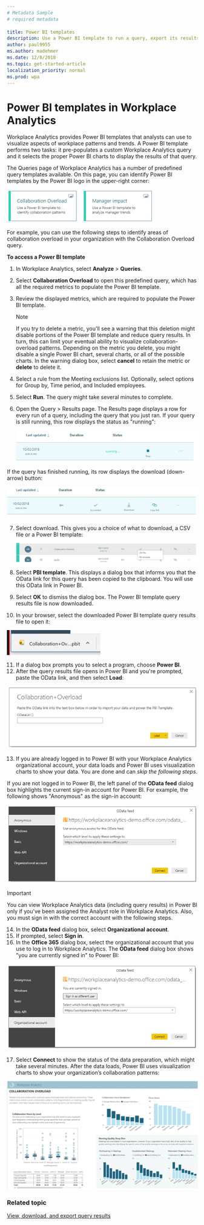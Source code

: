 ```yaml
---
# Metadata Sample
# required metadata

title: Power BI templates
description: Use a Power BI template to run a query, export its results, and visualize them in Power BI
author: paul9955
ms.author: madehmer
ms.date: 12/8/2018
ms.topic: get-started-article
localization_priority: normal 
ms.prod: wpa
---
```


# Power BI templates in Workplace Analytics

Workplace Analytics provides Power BI templates that analysts can use to visualize aspects of workplace patterns and trends. A Power BI template performs two tasks: it pre-populates a custom Workplace Analytics query and it selects the proper Power BI charts to display the results of that query.

The Queries page of Workplace Analytics has a number of predefined query templates available. On this page, you can identify Power BI templates by the Power BI logo in the upper-right corner:

   ![Power BI logo in query card](../Images/WpA/tutorials/two-pbi-cards.png)

For example, you can use the following steps to identify areas of collaboration overload in your organization with the Collaboration Overload query.

**To access a Power BI template**

1. In Workplace Analytics, select **Analyze** > **Queries**.
2. Select **Collaboration Overload** to open this predefined query, which has all the required metrics to populate the Power BI template.
3. Review the displayed metrics, which are required to populate the Power BI template.

   > [!Note] 
   > If you try to delete a metric, you'll see a warning that this deletion might disable portions of the Power BI template and reduce query results. In turn, this can limit your eventual ability to visualize collaboration-overload patterns. Depending on the metric you delete, you might disable a single Power BI chart, several charts, or all of the possible charts. In the warning dialog box, select **cancel** to retain the metric or **delete** to delete it.

4. Select a rule from the Meeting exclusions list. Optionally, select options for Group by, Time period, and Included employees.
5. Select **Run**. The query might take several minutes to complete.
6. Open the Query &gt; Results page. The Results page displays a row for every run of a query, including the query that you just ran. If your query is still running, this row displays the status as "running":

   ![Query is still running](../Images/WpA/tutorials/query-running.png)

 If the query has finished running, its row displays the download (down-arrow) button:

   ![Query results are ready](../Images/WpA/tutorials/query-results-done.png)
 
7. Select download. This gives you a choice of what to download, a CSV file or a Power BI template: 

   ![Select PBI template](../Images/WpA/tutorials/pbi-templates-03.png)

8. Select **PBI template**. This displays a dialog box that informs you that the OData link for this query has been copied to the clipboard. You will use this OData link in Power BI.
9. Select **OK** to dismiss the dialog box. The Power BI template query results file is now downloaded. 
10. In your browser, select the downloaded Power BI template query results file to open it:

   ![Open downloaded Power BI template file](../Images/WpA/tutorials/pbi-templates-05.png)

11. If a dialog box prompts you to select a program, choose **Power BI**.
12. After the query results file opens in Power BI and you're prompted, paste the OData link, and then select **Load**:

   ![Paste OData link here](../Images/WpA/tutorials/pbi-templates-07.png)

13. If you are already logged in to Power BI with your Workplace Analytics organizational account, your data loads and Power BI uses visualization charts to show your data. You are done and can _skip the following steps_.

   If you are not logged in to Power BI, the left panel of the **OData feed** dialog box highlights the current sign-in account for Power BI. For example, the following shows "Anonymous" as the sign-in account:

   ![Anonymous account displayed](../Images/WpA/tutorials/anon-access-to-pbi.png)

   > [!Important]
   > You can view Workplace Analytics data (including query results) in Power BI only if you've been assigned the Analyst role in Workplace Analytics. Also, you must sign in with the correct account with the following steps.

14. In the **OData feed** dialog box, select **Organizational account**.
15. If prompted, select **Sign in**.
16. In the **Office 365** dialog box, select the organizational account that you use to log in to Workplace Analytics. The **OData feed** dialog box shows "you are currently signed in" to Power BI:

   ![You are signed in](../Images/WpA/tutorials/you-are-signed-in.png)

17. Select **Connect** to show the status of the data preparation, which might take several minutes. After the data loads, Power BI uses visualization charts to show your organization’s collaboration patterns:

   ![Results visualized in Power BI](../Images/WpA/tutorials/pbi-templates-08a.png)

### Related topic

[View, download, and export query results](../use/view-download-and-export-query-results.md)